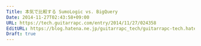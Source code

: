 ```yaml
---
Title: 本気で比較する SumoLogic vs. BigQuery
Date: 2014-11-27T02:43:58+09:00
URL: https://tech.guitarrapc.com/entry/2014/11/27/024358
EditURL: https://blog.hatena.ne.jp/guitarrapc_tech/guitarrapc-tech.hatenablog.com/atom/entry/8454420450075425750
Draft: true
---
```


